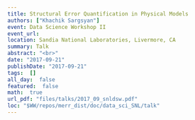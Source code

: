```yaml
---
title: Structural Error Quantification in Physical Models
authors: ["Khachik Sargsyan"]
event: Data Science Workshop II
event_url: 
location: Sandia National Laboratories, Livermore, CA
summary: Talk
abstract: "<br>"
date: "2017-09-21"
publishDate: "2017-09-21"
tags:  []
all_day:  false
featured:  false
math:  true
url_pdf: "files/talks/2017_09_snldsw.pdf"
loc: "$WW/repos/merr_dist/doc/data_sci_SNL/talk"
---
```

